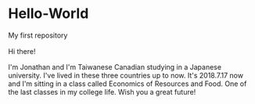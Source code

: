 # Hello-World
My first repository

Hi there!　

I'm Jonathan and I'm Taiwanese Canadian studying in a Japanese university. 
I've lived in these three countries up to now.
It's 2018.7.17 now and I'm sitting in a class called Economics of Resources and Food.
One of the last classes in my college life. 
Wish you a great future!
